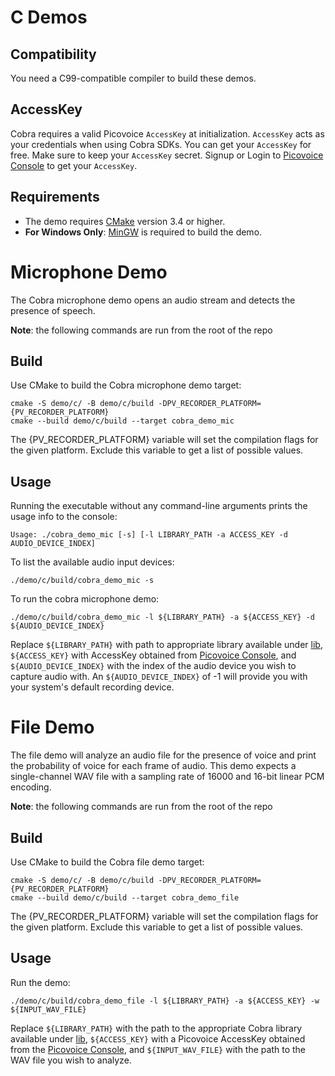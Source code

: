 # C Demos

## Compatibility

You need a C99-compatible compiler to build these demos.

## AccessKey

Cobra requires a valid Picovoice `AccessKey` at initialization. `AccessKey` acts as your credentials when using Cobra SDKs.
You can get your `AccessKey` for free. Make sure to keep your `AccessKey` secret.
Signup or Login to [Picovoice Console](https://console.picovoice.ai/) to get your `AccessKey`.

## Requirements

- The demo requires [CMake](https://cmake.org/) version 3.4 or higher.
- **For Windows Only**: [MinGW](http://mingw-w64.org/) is required to build the demo.

# Microphone Demo

The Cobra microphone demo opens an audio stream and detects the presence of speech.

**Note**: the following commands are run from the root of the repo

## Build

Use CMake to build the Cobra microphone demo target:

```console
cmake -S demo/c/ -B demo/c/build -DPV_RECORDER_PLATFORM={PV_RECORDER_PLATFORM}
cmake --build demo/c/build --target cobra_demo_mic
```

The {PV_RECORDER_PLATFORM} variable will set the compilation flags for the given platform. Exclude this variable to get a list of possible values.

## Usage

Running the executable without any command-line arguments prints the usage info to the console:

```console
Usage: ./cobra_demo_mic [-s] [-l LIBRARY_PATH -a ACCESS_KEY -d AUDIO_DEVICE_INDEX]
```

To list the available audio input devices:

```console
./demo/c/build/cobra_demo_mic -s
```

To run the cobra microphone demo:

```console
./demo/c/build/cobra_demo_mic -l ${LIBRARY_PATH} -a ${ACCESS_KEY} -d ${AUDIO_DEVICE_INDEX}
```

Replace `${LIBRARY_PATH}` with path to appropriate library available under [lib](/lib), `${ACCESS_KEY}` with AccessKey
obtained from [Picovoice Console](https://console.picovoice.ai/), and `${AUDIO_DEVICE_INDEX}` with the index of the
audio device  you wish to capture audio with. An `${AUDIO_DEVICE_INDEX}` of -1 will provide you with your system's
default recording device.

# File Demo

The file demo will analyze an audio file for the presence of voice and print the probability of voice for each
frame of audio. This demo expects a single-channel WAV file with a sampling rate of 16000 and 16-bit linear PCM encoding.

**Note**: the following commands are run from the root of the repo

## Build

Use CMake to build the Cobra file demo target:

```console
cmake -S demo/c/ -B demo/c/build -DPV_RECORDER_PLATFORM={PV_RECORDER_PLATFORM}
cmake --build demo/c/build --target cobra_demo_file
```

The {PV_RECORDER_PLATFORM} variable will set the compilation flags for the given platform. Exclude this variable to get a list of possible values.

## Usage

Run the demo:

```console
./demo/c/build/cobra_demo_file -l ${LIBRARY_PATH} -a ${ACCESS_KEY} -w ${INPUT_WAV_FILE}
```

Replace `${LIBRARY_PATH}` with the path to the appropriate Cobra library available under [lib](/lib), `${ACCESS_KEY}` with a
Picovoice AccessKey obtained from the [Picovoice Console](https://console.picovoice.ai/), and `${INPUT_WAV_FILE}` with the
path to the WAV file you wish to analyze.
